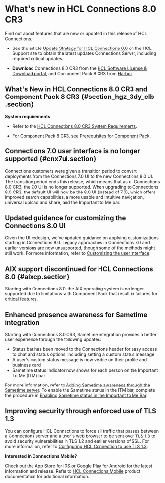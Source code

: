 # What's new in HCL Connections 8.0 CR3

Find out about features that are new or updated in this release of HCL Connections.

-   See the article [Update Strategy for HCL Connections 8.0](https://support.hcltechsw.com/csm?id=kb_article&sysparm_article=KB0101180) on the HCL Support site to obtain the latest updates Connections Server, including required critical updates.

-   **Download** Connections 8.0 CR3 from the [HCL Software License & Download portal](https://hclsoftware.flexnetoperations.com), and Component Pack 8 CR3 from [Harbor](https://hclcr.io/harbor/projects/15/repositories).


## What's New in HCL Connections 8.0 CR3 and Component Pack 8 CR3 {#section_hgz_3dy_clb .section}

**System requirements**

-   Refer to the [HCL Connections 8.0 CR3 System Requirements](https://support.hcltechsw.com/csm?id=kb_article&sysparm_article=KB0105966).

-   For Component Pack 8 CR3, see [Prerequisites for Component Pack](https://pages.git.cwp.pnp-hcl.com/CWPdoc/Connections-MkDocs/v8-cr3/admin/install/cp_prereqs.html).

## Connections 7.0 user interface is no longer supported {#cnx7ui.section}

Connections customers were given a transition period to convert deployments from the Connections 7.0 UI to the new Connections 8.0 UI. The transition period ends this release, which means that as of Connections 8.0 CR3, the 7.0 UI is no longer supported. When upgrading to Connections 8.0 CR3, the default UI will now be the 8.0 UI (instead of 7.0), which offers improved search capabilities, a more usable and intuitive navigation, universal upload and share, and the Important to Me bar.

## Updated guidance for customizing the Connections 8.0 UI

Given the UI redesign, we've updated guidance on applying customizations starting in Connections 8.0. Legacy approaches in Connections 7.0 and earlier versions are now unsupported, though some of the methods might still work. For more information, refer to [Customizing the user interface](../customize/t_admin_common_customize_main.md).

## AIX support discontinued for HCL Connections 8.0 {#aixcp.section}

Starting with Connections 8.0, the AIX operating system is no longer supported due to limitations with Component Pack that result in failures for critical features.

## Enhanced presence awareness for Sametime integration

Starting with Connections 8.0 CR3, Sametime integration provides a better user experience through the following updates:

- Status bar has been moved to the Connections header for easy access to chat and status options, including setting a custom status message
- A user's custom status message is now visible on their profile and business card
- Sametime status indicator now shows for each person on the Important To Me (ITM) bar

For more information, refer to [Adding Sametime awareness through the Sametime server](../admin/t_admin_common_add_st_awareness_via_proxy.md). To enable the Sametime status in the ITM bar, complete the procedure in [Enabling Sametime status in the Important to Me Bar](../admin/t_admin_common_enable_st_status.md). 

## Improving security through enforced use of TLS 1.3

You can configure HCL Connections to force all traffic that passes between a Connections server and a user's web browser to be sent over TLS 1.3 to avoid security vulnerabilities in TLS 1.2 and earlier versions of SSL. For more information, refer to [Configuring HCL Connection to use TLS 1.3](../../admin/secure/t_secure_tls_v13_overview.md).


**Interested in Connections Mobile?**

Check out the App Store for iOS or Google Play for Android for the latest information and release. Refer to [HCL Connections Mobile](https://help.hcltechsw.com/connectionsmobile/index.html) product documentation for additional information.

